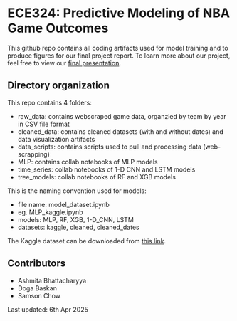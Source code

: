 # ECE324: Predictive Modeling of NBA Game Outcomes
This github repo contains all coding artifacts used for model training and to produce figures for our final project report. To learn more about our project, feel free to view our [final presentation](https://docs.google.com/presentation/d/1wbNToctD4GDqJdecT4lifqlGs3gQBpBkTQs6nnlTFOg/edit?usp=sharing). 

## Directory organization
This repo contains 4 folders:
- raw_data: contains webscraped game data, organzied by team by year in CSV file format
- cleaned_data: contains cleaned datasets (with and without dates) and data visualization artifacts
- data_scripts: contains scripts used to pull and processing data (web-scrapping)
- MLP: contains collab notebooks of MLP models
- time_series: collab notebooks of 1-D CNN and LSTM models
- tree_models: collab notebooks of RF and XGB models

This is the naming convention used for models: 
- file name: model_dataset.ipynb
- eg. MLP_kaggle.ipynb
- models: MLP, RF, XGB, 1-D_CNN, LSTM
- datasets: kaggle, cleaned, cleaned_dates

The Kaggle dataset can be downloaded from [this link](https://www.kaggle.com/datasets/eoinamoore/historical-nba-data-and-player-box-scores?resource=download
).

## Contributors
- Ashmita Bhattacharyya
- Doga Baskan
- Samson Chow  


Last updated: 6th Apr 2025
